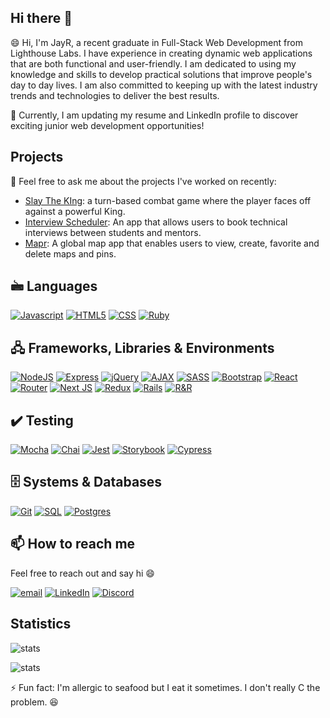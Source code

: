 ## Hi there 👋

😄 Hi, I'm JayR, a recent graduate in Full-Stack Web Development from Lighthouse Labs. I have experience in creating dynamic web applications that are both functional and user-friendly. I am dedicated to using my knowledge and skills to develop practical solutions that improve people's day to day lives. I am also committed to keeping up with the latest industry trends and technologies to deliver the best results.

🔭 Currently, I am updating my resume and LinkedIn profile to discover exciting junior web development opportunities!

## **Projects**

💬 Feel free to ask me about the projects I've worked on recently:

- [Slay The KIng](https://github.com/jayrmesa/slay-the-king): a turn-based combat game where the player faces off against a powerful King.
- [Interview Scheduler](https://github.com/jayrmesa/scheduler): An app that allows users to book technical interviews between students and mentors.
- [Mapr](https://github.com/laurenashley/mapr): A global map app that enables users to view, create, favorite and delete maps and pins.

## 🖮 **Languages**

[![Javascript](https://img.shields.io/badge/JavaScript-323330?style=for-the-badge&logo=javascript&logoColor=F7DF1E)](https://www.javascript.com/resources) 
[![HTML5](https://img.shields.io/badge/-HTML5-E34F26?style=for-the-badge&logo=html5&logoColor=white)](https://html.com/html5/)
[![CSS](https://img.shields.io/badge/-CSS-1572B6?style=for-the-badge&logo=css3&logoColor=white)](https://developer.mozilla.org/en-US/docs/Learn/CSS/First_steps/What_is_CSS)
[![Ruby](https://img.shields.io/badge/-Ruby-CC342D?style=for-the-badge&logo=ruby&logoColor=white)](https://www.ruby-lang.org/en/)

## 🖧 **Frameworks, Libraries & Environments**
[![NodeJS](https://img.shields.io/badge/node.js-6DA55F?style=for-the-badge&logo=node.js&logoColor=white)](https://nodejs.org/en)
[![Express](https://img.shields.io/badge/Express-black?style=for-the-badge&logo=express&logoColor=white)](https://expressjs.com/)
[![jQuery](https://img.shields.io/badge/jQuery-0769AD?style=for-the-badge&logo=jquery&logoColor=white)](https://jquery.com/)
[![AJAX](https://img.shields.io/badge/ajax-%23316192.svg?style=for-the-badge&logo=ajax&logoColor=white)](https://en.wikipedia.org/wiki/Ajax_(programming))
[![SASS](https://img.shields.io/badge/-SASS-CC6699?style=for-the-badge&logo=sass&logoColor=white)](https://sass-lang.com/)
[![Bootstrap](https://img.shields.io/badge/Bootstrap-7952B3?style=for-the-badge&logo=bootstrap&logoColor=white)](https://getbootstrap.com/)
[![React](https://img.shields.io/badge/react-%2320232a.svg?style=for-the-badge&logo=react&logoColor=%2361DAFB)](https://react.dev/)
[![Router](https://img.shields.io/badge/React_Router-CA4245?style=for-the-badge&logo=react-router&logoColor=white)](https://reactrouter.com/en/main)
[![Next JS](https://img.shields.io/badge/Next-black?style=for-the-badge&logo=next.js&logoColor=white)](https://nextjs.org/)
[![Redux](https://img.shields.io/badge/Redux-593D88?style=for-the-badge&logo=redux&logoColor=white)](https://redux.js.org/)
[![Rails](https://img.shields.io/badge/rails-CC0000?style=for-the-badge&logo=rails&logoColor=white)](https://rubyonrails.org/)
[![R&R](https://img.shields.io/badge/Ruby_on_Rails-CC0000?style=for-the-badge&logo=ruby-on-rails&logoColor=white)](https://rubyonrails.org/)

## ✔️ **Testing**
[![Mocha](https://img.shields.io/badge/-Mocha-8D6748?style=for-the-badge&logo=mocha&logoColor=white)](https://mochajs.org/)
[![Chai](https://img.shields.io/badge/-Chai-white?style=for-the-badge&logo=chai&logoColor=A30701)](https://www.chaijs.com/)
[![Jest](https://img.shields.io/badge/-Jest-white?style=for-the-badge&logo=jest&logoColor=C21325)](https://jestjs.io/)
[![Storybook](https://img.shields.io/badge/-Storybook-FF4785?style=for-the-badge&logo=storybook&logoColor=white)](https://storybook.js.org/)
[![Cypress](https://img.shields.io/badge/-Cypress-17202C?style=for-the-badge&logo=cypress&logoColor=white)](https://www.cypress.io/)

## 🗄️ **Systems & Databases**
[![Git](https://img.shields.io/badge/Git-white?style=for-the-badge&logo=git&logoColor=#F05032)](https://git-scm.com/)
[![SQL](https://img.shields.io/badge/SQL-003B57?style=for-the-badge&logo=sql&logoColor=white)](https://en.wikipedia.org/wiki/SQL)
[![Postgres](https://img.shields.io/badge/postgres-%23316192.svg?style=for-the-badge&logo=postgresql&logoColor=white)](https://www.postgresql.org/)

## 📫 How to reach me

Feel free to reach out and say hi 😄

[![email](https://img.shields.io/badge/Gmail-D14836?style=for-the-badge&logo=gmail&logoColor=white)](mailto:jayrmesa@gmail.com)
[![LinkedIn](https://img.shields.io/badge/LinkedIn-0077B5?style=for-the-badge&logo=linkedin&logoColor=white)](https://www.linkedin.com/in/arnold-mesa/)
[![Discord](https://img.shields.io/badge/Discord-7289DA?style=for-the-badge&logo=discord&logoColor=white)](https://discord.com/invite/sEswkYJcd)

## Statistics

![stats](https://github-readme-stats.vercel.app/api?username=jayrmesa&count_private=true&show_icons=true&rank_icon=github&theme=blue-green)

![stats](https://github-readme-stats.vercel.app/api/top-langs/?username=jayrmesa&count_private=true&show_icons=true&rank_icon=github&theme=blue-green)

⚡ Fun fact: I'm allergic to seafood but I eat it sometimes. I don't really C the problem. 😆

<!--
**jayrmesa/jayrmesa** is a ✨ _special_ ✨ repository because its `README.md` (this file) appears on your GitHub profile.

Here are some ideas to get you started:

- 🔭 I’m currently working on ...
- 🌱 I’m currently learning ...
- 👯 I’m looking to collaborate on ...
- 🤔 I’m looking for help with ...
- 💬 Ask me about ...
- 📫 How to reach me: ...
- 😄 Pronouns: ...
- ⚡ Fun fact: ...
-->
